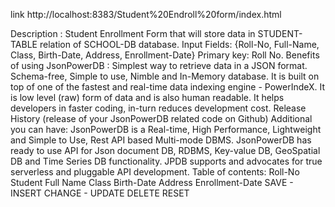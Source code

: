 link http://localhost:8383/Student%20Endroll%20form/index.html

Description : Student Enrollment Form that will store data in STUDENT-TABLE relation of SCHOOL-DB database. Input Fields: {Roll-No, Full-Name, Class, Birth-Date, Address, Enrollment-Date}
Primary key: Roll No.
Benefits of using JsonPowerDB : Simplest way to retrieve data in a JSON format. Schema-free, Simple to use, Nimble and In-Memory database. It is built on top of one of the fastest and real-time data indexing engine - PowerIndeX. It is low level (raw) form of data and is also human readable. It helps developers in faster coding, in-turn reduces development cost. Release History (release of your JsonPowerDB related code on Github)
Additional you can have: JsonPowerDB is a Real-time, High Performance, Lightweight and Simple to Use, Rest API based Multi-mode DBMS. JsonPowerDB has ready to use API for Json document DB, RDBMS, Key-value DB, GeoSpatial DB and Time Series DB functionality. JPDB supports and advocates for true serverless and pluggable API development.
Table of contents: Roll-No Student Full Name Class Birth-Date Address Enrollment-Date SAVE - INSERT CHANGE - UPDATE DELETE RESET
